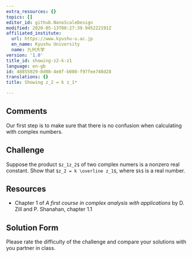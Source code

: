 ```yaml
---
extra_resources: {}
topics: []
editor_id: github.NanoScaleDesign
modified: 2020-05-13T00:27:39.945222191Z
affiliated_institute:
  url: https://www.kyushu-u.ac.jp
  en_name: Kyushu University
  name: 九州大学
version: '1.0'
title_id: showing-z2-k-z1
language: en-gb
id: 48855029-8d08-4e8f-b080-f97fee748d28
translations: {}
title: Showing z_2 = k z_1*

---
```


## Comments
Our first step is to make sure that there is no confusion when calculating with complex numbers.


## Challenge
Suppose the product `$z_1z_2$` of two complex numers is a nonzero real constant. Show that `$z_2 = k \overline z_1$`, where `$k$` is a real number.

## Resources
- Chapter 1 of *A first course in complex analysis with applications* by D. Zill and P. Shanahan, chapter 1.1


## Solution Form
Please rate the difficulty of the challenge and compare your solutions with you partner in class.
